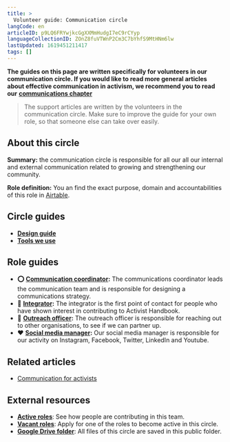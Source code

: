 ```yaml
---
title: >
  Volunteer guide: Communication circle
langCode: en
articleID: p9LQ6FRYwjkcGgXXMmHudgI7eC9rCYyp
languageCollectionID: ZOnZ8fuVTWnP2Cm3C7bYhfS9MtHNm6lw
lastUpdated: 1619451211417
tags: []
---
```


**The guides on this page are written specifically for volunteers in our communication circle. If you would like to read more general articles about effective communication in activism, we recommend you to read our** [**communications chapter**](/communication)

> The support articles are written by the volunteers in the communication circle. Make sure to improve the guide for your own role, so that someone else can take over easily.

## About this circle

**Summary:** the communication circle is responsible for all our all our internal and external communication related to growing and strengthening our community.

**Role definition:** You an find the exact purpose, domain and accountabilities of this role in [Airtable](https://airtable.com/shrnow8KNDUtO4oGq/tblTRJuhY3VDCNwJr/viwQ80eK0aE226gpv/recUEcloWD0vdgWt4).

## Circle guides

-   [**Design guide**](/support/communication/design-guide)
-   [**Tools we use**](/support/communication/tools)

## Role guides

-   **⭕️** [**Communication coordinator**](/support/communication/coordinator)**:** The communications coordinator leads the communication team and is responsible for designing a communications strategy.
-   **👋** [**Integrator**](/support/communication/integrator)**:** The integrator is the first point of contact for people who have shown interest in contributing to Activist Handbook.
-   **📢** [**Outreach officer**](/support/communication/outreach)**:** The outreach officer is responsible for reaching out to other organisations, to see if we can partner up.
-   **❤️** [**Social media manager**](/support/communication/social-media)**:** Our social media manager is responsible for our activity on Instagram, Facebook, Twitter, LinkedIn and Youtube.

## Related articles

-   [Communication for activists](/communication)

## External resources

-   [**Active roles**](https://airtable.com/shrgU5rF75woG9SHq?filter_Circles=Communication%20circle): See how people are contributing in this team.
-   [**Vacant roles**](https://airtable.com/shrwlhB02r8fij4TW?filter_Circles=Communication%20circle): Apply for one of the roles to become active in this circle.
-   [**Google Drive folder**](https://drive.google.com/drive/folders/16NDKsYMmGSHzaWQb3EdP4EtsRYfP5zvO?usp=sharing): All files of this circle are saved in this public folder.